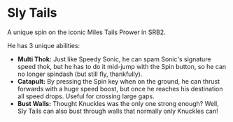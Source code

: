 # Sly Tails
A unique spin on the iconic Miles Tails Prower in SRB2.

He has 3 unique abilities:

- **Multi Thok:** Just like Speedy Sonic, he can spam Sonic's signature speed thok, but he has to do it mid-jump with the Spin button, so he can no longer spindash (but still fly, thankfully).
- **Catapult:** By pressing the Spin key when on the ground, he can thrust forwards with a huge speed boost, but once he reaches his destination all speed drops. Useful for crossing large gaps.
- **Bust Walls:** Thought Knuckles was the only one strong enough? Well, Sly Tails can also bust through walls that normally only Knuckles can!
